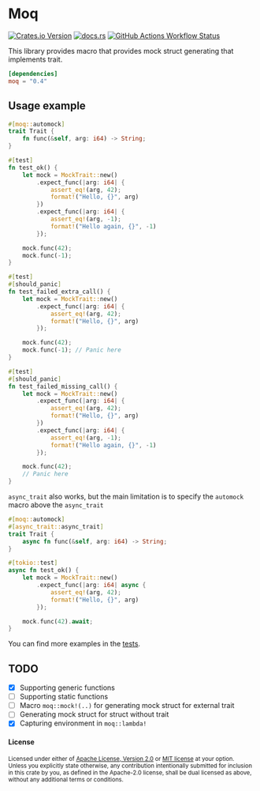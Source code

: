 # Moq

[<img alt="Crates.io Version" src="https://img.shields.io/crates/v/moq?style=flat-square">](https://crates.io/crates/moq)
[<img alt="docs.rs" src="https://img.shields.io/docsrs/moq?style=flat-square">](https://docs.rs/moq)
[<img alt="GitHub Actions Workflow Status" src="https://img.shields.io/github/actions/workflow/status/LazyMechanic/moq/ci.yml?branch=master&style=flat-square">](https://github.com/LazyMechanic/moq/actions/workflows/ci.yml)

This library provides macro that provides mock struct generating that implements trait.

```toml
[dependencies]
moq = "0.4"
```

## Usage example
```rust
#[moq::automock]
trait Trait {
    fn func(&self, arg: i64) -> String;
}

#[test]
fn test_ok() {
    let mock = MockTrait::new()
        .expect_func(|arg: i64| {
            assert_eq!(arg, 42);
            format!("Hello, {}", arg)
        })
        .expect_func(|arg: i64| {
            assert_eq!(arg, -1);
            format!("Hello again, {}", -1)
        });

    mock.func(42);
    mock.func(-1);
}

#[test]
#[should_panic]
fn test_failed_extra_call() {
    let mock = MockTrait::new()
        .expect_func(|arg: i64| {
            assert_eq!(arg, 42);
            format!("Hello, {}", arg)
        });

    mock.func(42);
    mock.func(-1); // Panic here
}

#[test]
#[should_panic]
fn test_failed_missing_call() {
    let mock = MockTrait::new()
        .expect_func(|arg: i64| {
            assert_eq!(arg, 42);
            format!("Hello, {}", arg)
        })
        .expect_func(|arg: i64| {
            assert_eq!(arg, -1);
            format!("Hello again, {}", -1)
        });

    mock.func(42);
    // Panic here
}
```

`async_trait` also works, but the main limitation is to specify the `automock` macro above the `async_trait`
```rust
#[moq::automock]
#[async_trait::async_trait]
trait Trait {
    async fn func(&self, arg: i64) -> String;
}

#[tokio::test]
async fn test_ok() {
    let mock = MockTrait::new()
        .expect_func(|arg: i64| async {
            assert_eq!(arg, 42);
            format!("Hello, {}", arg)
        });

    mock.func(42).await;
}
```

You can find more examples in the [tests](test_suite/tests).

## TODO
- [x] Supporting generic functions
- [ ] Supporting static functions
- [ ] Macro `moq::mock!(..)` for generating mock struct for external trait
- [ ] Generating mock struct for struct without trait
- [x] Capturing environment in `moq::lambda!`

#### License

<sup>
Licensed under either of <a href="LICENSE-APACHE">Apache License, Version
2.0</a> or <a href="LICENSE-MIT">MIT license</a> at your option.
</sup>

<br>

<sub>
Unless you explicitly state otherwise, any contribution intentionally submitted
for inclusion in this crate by you, as defined in the Apache-2.0 license, shall
be dual licensed as above, without any additional terms or conditions.
</sub>